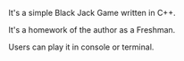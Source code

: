 It's a simple Black Jack Game written in C++.

It's a homework of the author as a Freshman.

Users can play it in console or terminal.
